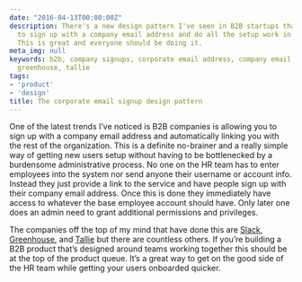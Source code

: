 ```yaml
---
date: "2016-04-13T00:00:00Z"
description: There's a new design pattern I've seen in B2B startups that allow you
  to sign up with a company email address and do all the setup work in the background.
  This is great and everyone should be doing it.
meta_img: null
keywords: b2b, company signups, corporate email address, company email address, slack,
  greenhouse, tallie
tags:
- 'product'
- 'design'
title: The corporate email signup design pattern
---
```


One of the latest trends I’ve noticed is B2B companies is allowing you to sign up with a company email address and automatically linking you with the rest of the organization. This is a definite no-brainer and a really simple way of getting new users setup without having to be bottlenecked by a burdensome administrative process. No one on the HR team has to enter employees into the system nor send anyone their username or account info. Instead they just provide a link to the service and have people sign up with their company email address. Once this is done they immediately have access to whatever the base employee account should have. Only later one does an admin need to grant additional permissions and privileges.

The companies off the top of my mind that have done this are [Slack](https://slack.com/), [Greenhouse](https://www.greenhouse.io/), and [Tallie](https://tallie.com/) but there are countless others. If you’re building a B2B product that’s designed around teams working together this should be at the top of the product queue. It’s a great way to get on the good side of the HR team while getting your users onboarded quicker.
